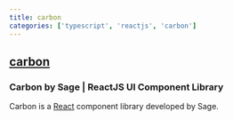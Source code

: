 ```yaml
---
title: carbon
categories: ['typescript', 'reactjs', 'carbon']
---
```

## [carbon](https://github.com/Sage/carbon)

### Carbon by Sage | ReactJS UI Component Library


Carbon is a [React](https://facebook.github.io/react/) component library developed by Sage.
